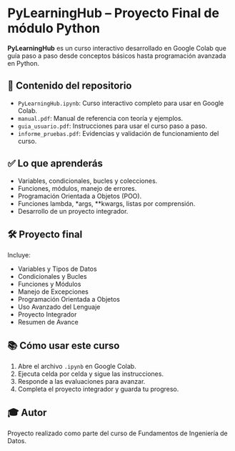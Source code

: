 # PyLearningHub – Proyecto Final de módulo Python

**PyLearningHub** es un curso interactivo desarrollado en Google Colab que guía paso a paso desde conceptos básicos hasta programación avanzada en Python.

## 📌 Contenido del repositorio

- `PyLearningHub.ipynb`: Curso interactivo completo para usar en Google Colab.
- `manual.pdf`: Manual de referencia con teoría y ejemplos.
- `guia_usuario.pdf`: Instrucciones para usar el curso paso a paso.
- `informe_pruebas.pdf`: Evidencias y validación de funcionamiento del curso.

## ✅ Lo que aprenderás

- Variables, condicionales, bucles y colecciones.
- Funciones, módulos, manejo de errores.
- Programación Orientada a Objetos (POO).
- Funciones lambda, *args, **kwargs, listas por comprensión.
- Desarrollo de un proyecto integrador.

## 🛠 Proyecto final

Incluye:
- Variables y Tipos de Datos
- Condicionales y Bucles
- Funciones y Módulos
- Manejo de Excepciones
- Programación Orientada a Objetos
- Uso Avanzado del Lenguaje
- Proyecto Integrador
- Resumen de Avance

## 📚 Cómo usar este curso

1. Abre el archivo `.ipynb` en Google Colab.
2. Ejecuta celda por celda y sigue las instrucciones.
3. Responde a las evaluaciones para avanzar.
4. Completa el proyecto integrador y guarda tu progreso.

## 🎓 Autor

Proyecto realizado como parte del curso de Fundamentos de Ingeniería de Datos.
